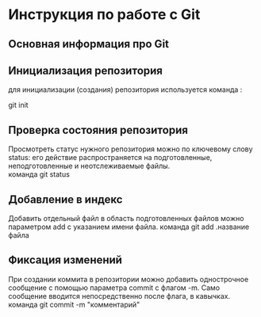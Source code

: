 # Инструкция по работе с Git
## Основная информация про Git

## Инициализация репозитория

для инициализации (создания) репозитория используется команда :

git init
## Проверка состояния репозитория

Просмотреть статус нужного репозитория можно по ключевому слову status: его действие распространяется на подготовленные, неподготовленные и неотслеживаемые файлы.  
    команда git status

## Добавление в индекс

Добавить отдельный файл в область подготовленных файлов можно параметром add с указанием имени файла.
    команда git add .название файла

## Фиксация изменений

При создании коммита в репозитории можно добавить однострочное сообщение с помощью параметра commit с флагом -m. Само сообщение вводится непосредственно после флага, в кавычках.
    команда git commit -m "комментарий"
